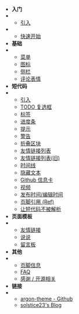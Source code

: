 * **入门**
* * [引入](README.md)
* * [快速开始](begin.md)
* **基础**
* * [菜单](menu.md)
  * [图标](icon.md)
  * [侧栏](sidebar.md)
  * [评论表情](emoji.md)
* **短代码**
* * [引入](/shortcode/readme.md)
  * [TODO 复选框](/shortcode/todo.md)
  * [标签](/shortcode/label.md)
  * [进度条](/shortcode/progressbar.md)
  * [提示](/shortcode/alert.md)
  * [警告](/shortcode/admonition.md)
  * [折叠区块](/shortcode/collapse.md)
  * [友情链接列表](/shortcode/friendlinks.md)
  * [友情链接列表(旧)](/shortcode/friendlinks-old.md)
  * [时间线](/shortcode/timeline.md)
  * [隐藏文本](/shortcode/hiddentext.md)
  * [Github 信息卡](/shortcode/github.md)
  * [视频](/shortcode/video.md)
  * [发布时间/编辑时间](/shortcode/time.md)
  * [页脚引用 (Ref)](/shortcode/ref.md)
  * [让短代码不被解析](/shortcode/noshortcode.md)
* **页面模板**
* * [友情链接](friendlinks.md)
  * [说说](shuoshuo.md)
  * [留言板](comments.md)
* **其他**
* * [页脚信息](footer-info.md)
  * [FAQ](faq.md)
  * [感谢 / 开源相关](thanks.md)
* **链接**
* * [argon-theme - Github](https://github.com/solstice23/argon-theme)
  * [solstice23's Blog](https://solstice23.top/)

